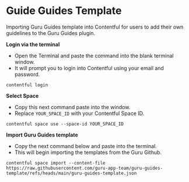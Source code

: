 # Guide Guides Template
Importing Guru Guides template into Contentful for users to add their own guidelines to the Guru Guides plugin.


**Login via the terminal**
- Open the Terminal and paste the command into the blank terminal window.
- It will prompt you to login into Contentful using your email and password.

```
contentful login
```

**Select Space**
- Copy this next command paste into the window.
- Replace `YOUR_SPACE_ID` with your Contentful Space ID.

```
contentful space use --space-id YOUR_SPACE_ID
```

**Import Guru Guides template**
- Copy the next command below and paste into the terminal.
- This will begin importing the templates from the Guru Github.

```
contentful space import --content-file https://raw.githubusercontent.com/guru-app-team/guru-guides-template/refs/heads/main/guru-guides-template.json
```

